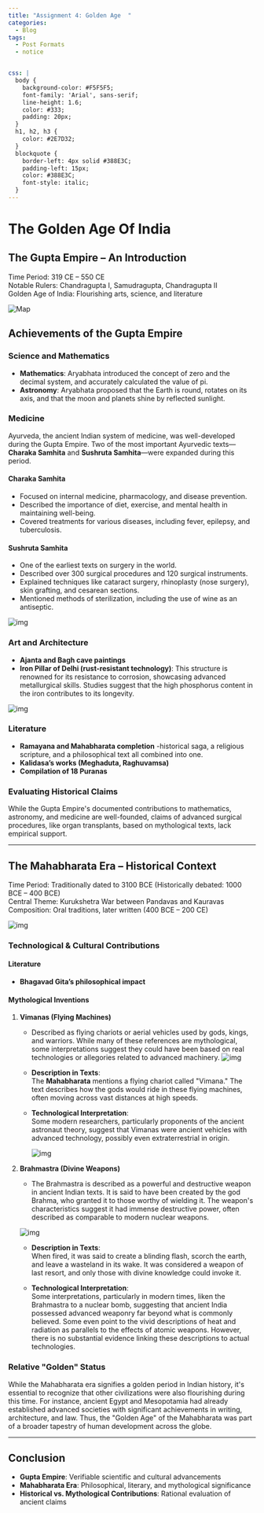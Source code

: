 ```yaml
---
title: "Assignment 4: Golden Age  "
categories:
  - Blog
tags:
  - Post Formats
  - notice


css: |
  body {
    background-color: #F5F5F5;
    font-family: 'Arial', sans-serif;
    line-height: 1.6;
    color: #333;
    padding: 20px;
  }
  h1, h2, h3 {
    color: #2E7D32;
  }
  blockquote {
    border-left: 4px solid #388E3C;
    padding-left: 15px;
    color: #388E3C;
    font-style: italic;
  }
---
```


# **The Golden Age Of India**

## **The Gupta Empire – An Introduction**
Time Period: 319 CE – 550 CE  
Notable Rulers: Chandragupta I, Samudragupta, Chandragupta II  
Golden Age of India: Flourishing arts, science, and literature

![Map](https://cdn.britannica.com/03/1603-050-5C9897A6/Gupta-empire.jpg)

## **Achievements of the Gupta Empire**

### **Science and Mathematics**
- **Mathematics**: Aryabhata introduced the concept of zero and the decimal system, and accurately calculated the value of pi.  
- **Astronomy**: Aryabhata proposed that the Earth is round, rotates on its axis, and that the moon and planets shine by reflected sunlight.  

### **Medicine**
Ayurveda, the ancient Indian system of medicine, was well-developed during the Gupta Empire. Two of the most important Ayurvedic texts—**Charaka Samhita** and **Sushruta Samhita**—were expanded during this period.

#### **Charaka Samhita**
- Focused on internal medicine, pharmacology, and disease prevention.
- Described the importance of diet, exercise, and mental health in maintaining well-being.
- Covered treatments for various diseases, including fever, epilepsy, and tuberculosis.

#### **Sushruta Samhita**
- One of the earliest texts on surgery in the world.
- Described over 300 surgical procedures and 120 surgical instruments.
- Explained techniques like cataract surgery, rhinoplasty (nose surgery), skin grafting, and cesarean sections.
- Mentioned methods of sterilization, including the use of wine as an antiseptic.

![img](https://historyfinder.in/wp-content/uploads/2021/08/gupta-empire-golden-age-of-india.jpg)

### **Art and Architecture**
- **Ajanta and Bagh cave paintings**  
- **Iron Pillar of Delhi (rust-resistant technology)**: This structure is renowned for its resistance to corrosion, showcasing advanced metallurgical skills. Studies suggest that the high phosphorus content in the iron contributes to its longevity.

![img](https://media.cnn.com/api/v1/images/stellar/prod/d7yjty.jpg?c=original)

### **Literature**
- **Ramayana and Mahabharata completion** 
-historical saga, a religious scripture, and a philosophical text all combined into one. 
- **Kalidasa’s works (Meghaduta, Raghuvamsa)**  
- **Compilation of 18 Puranas**

### **Evaluating Historical Claims**
While the Gupta Empire's documented contributions to mathematics, astronomy, and medicine are well-founded, claims of advanced surgical procedures, like organ transplants, based on mythological texts, lack empirical support. 

---

## **The Mahabharata Era – Historical Context**
Time Period: Traditionally dated to 3100 BCE (Historically debated: 1000 BCE – 400 BCE)  
Central Theme: Kurukshetra War between Pandavas and Kauravas  
Composition: Oral traditions, later written (400 BCE – 200 CE)

![img](https://i.redd.it/uq8c0r5uqoa31.png)

### **Technological & Cultural Contributions**

#### **Literature**  
- **Bhagavad Gita’s philosophical impact**

#### **Mythological Inventions**
1. **Vimanas (Flying Machines)**  
   - Described as flying chariots or aerial vehicles used by gods, kings, and warriors. While many of these references are mythological, some interpretations suggest they could have been based on real technologies or allegories related to advanced machinery.
![img](https://miro.medium.com/v2/resize:fit:1400/1*yfb3y5YxUHdjAJbkX3rSNA.jpeg)
   - **Description in Texts**:  
     The **Mahabharata** mentions a flying chariot called "Vimana." The text describes how the gods would ride in these flying machines, often moving across vast distances at high speeds.

   - **Technological Interpretation**:  
     Some modern researchers, particularly proponents of the ancient astronaut theory, suggest that Vimanas were ancient vehicles with advanced technology, possibly even extraterrestrial in origin.

     ![img](https://airpowerasia.com/wp-content/uploads/2020/08/heading-look4ward.co_.uk_.jpg?w=1000)

2. **Brahmastra (Divine Weapons)**  
   - The Brahmastra is described as a powerful and destructive weapon in ancient Indian texts. It is said to have been created by the god Brahma, who granted it to those worthy of wielding it. The weapon's characteristics suggest it had immense destructive power, often described as comparable to modern nuclear weapons.

    ![img](https://i.ytimg.com/vi/fx6qBYJytgQ/hq720.jpg?sqp=-oaymwEhCK4FEIIDSFryq4qpAxMIARUAAAAAGAElAADIQj0AgKJD&rs=AOn4CLA1Jg67UhkSZwEu8V9sbwclFzEQfw)

   - **Description in Texts**:  
     When fired, it was said to create a blinding flash, scorch the earth, and leave a wasteland in its wake. It was considered a weapon of last resort, and only those with divine knowledge could invoke it.

   - **Technological Interpretation**:  
     Some interpretations, particularly in modern times, liken the Brahmastra to a nuclear bomb, suggesting that ancient India possessed advanced weaponry far beyond what is commonly believed. Some even point to the vivid descriptions of heat and radiation as parallels to the effects of atomic weapons. However, there is no substantial evidence linking these descriptions to actual technologies.

### **Relative "Golden" Status**
While the Mahabharata era signifies a golden period in Indian history, it's essential to recognize that other civilizations were also flourishing during this time. For instance, ancient Egypt and Mesopotamia had already established advanced societies with significant achievements in writing, architecture, and law. Thus, the "Golden Age" of the Mahabharata was part of a broader tapestry of human development across the globe.

---

## **Conclusion**
- **Gupta Empire**: Verifiable scientific and cultural advancements  
- **Mahabharata Era**: Philosophical, literary, and mythological significance  
- **Historical vs. Mythological Contributions**: Rational evaluation of ancient claims
